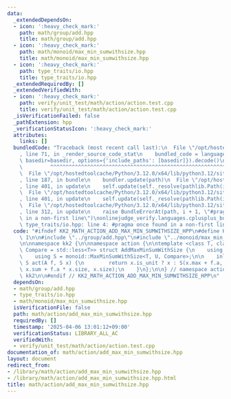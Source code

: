 ```yaml
---
data:
  _extendedDependsOn:
  - icon: ':heavy_check_mark:'
    path: math/group/add.hpp
    title: math/group/add.hpp
  - icon: ':heavy_check_mark:'
    path: math/monoid/max_min_sumwithsize.hpp
    title: math/monoid/max_min_sumwithsize.hpp
  - icon: ':heavy_check_mark:'
    path: type_traits/io.hpp
    title: type_traits/io.hpp
  _extendedRequiredBy: []
  _extendedVerifiedWith:
  - icon: ':heavy_check_mark:'
    path: verify/unit_test/math/action/action.test.cpp
    title: verify/unit_test/math/action/action.test.cpp
  _isVerificationFailed: false
  _pathExtension: hpp
  _verificationStatusIcon: ':heavy_check_mark:'
  attributes:
    links: []
  bundledCode: "Traceback (most recent call last):\n  File \"/opt/hostedtoolcache/Python/3.12.0/x64/lib/python3.12/site-packages/onlinejudge_verify/documentation/build.py\"\
    , line 71, in _render_source_code_stat\n    bundled_code = language.bundle(stat.path,\
    \ basedir=basedir, options={'include_paths': [basedir]}).decode()\n          \
    \         ^^^^^^^^^^^^^^^^^^^^^^^^^^^^^^^^^^^^^^^^^^^^^^^^^^^^^^^^^^^^^^^^^^^^^^^^^^^^^^^^^\n\
    \  File \"/opt/hostedtoolcache/Python/3.12.0/x64/lib/python3.12/site-packages/onlinejudge_verify/languages/cplusplus.py\"\
    , line 187, in bundle\n    bundler.update(path)\n  File \"/opt/hostedtoolcache/Python/3.12.0/x64/lib/python3.12/site-packages/onlinejudge_verify/languages/cplusplus_bundle.py\"\
    , line 401, in update\n    self.update(self._resolve(pathlib.Path(included), included_from=path))\n\
    \  File \"/opt/hostedtoolcache/Python/3.12.0/x64/lib/python3.12/site-packages/onlinejudge_verify/languages/cplusplus_bundle.py\"\
    , line 401, in update\n    self.update(self._resolve(pathlib.Path(included), included_from=path))\n\
    \  File \"/opt/hostedtoolcache/Python/3.12.0/x64/lib/python3.12/site-packages/onlinejudge_verify/languages/cplusplus_bundle.py\"\
    , line 312, in update\n    raise BundleErrorAt(path, i + 1, \"#pragma once found\
    \ in a non-first line\")\nonlinejudge_verify.languages.cplusplus_bundle.BundleErrorAt:\
    \ type_traits/io.hpp: line 4: #pragma once found in a non-first line\n"
  code: "#ifndef KK2_MATH_ACTION_ADD_MAX_MIN_SUMWITHSIZE_HPP\n#define KK2_MATH_ACTION_ADD_MAX_MIN_SUMWITHSIZE_HPP\
    \ 1\n\n#include \"../group/add.hpp\"\n#include \"../monoid/max_min_sumwithsize.hpp\"\
    \n\nnamespace kk2 {\n\nnamespace action {\n\ntemplate <class T, class U, class\
    \ Compare = std::less<T>> struct AddMaxMinSumWithSize {\n    using A = group::Add<T>;\n\
    \    using S = monoid::MaxMinSumWithSize<T, U, Compare>;\n\n    inline static\
    \ S act(A f, S x) {\n        return x.is_unit ? x : S(x.max + f.a, x.min + f.a,\
    \ x.sum + f.a * x.size, x.size);\n    }\n};\n\n} // namespace action\n\n} // namespace\
    \ kk2\n\n#endif // KK2_MATH_ACTION_ADD_MAX_MIN_SUMWITHSIZE_HPP\n"
  dependsOn:
  - math/group/add.hpp
  - type_traits/io.hpp
  - math/monoid/max_min_sumwithsize.hpp
  isVerificationFile: false
  path: math/action/add_max_min_sumwithsize.hpp
  requiredBy: []
  timestamp: '2025-04-06 13:01:12+09:00'
  verificationStatus: LIBRARY_ALL_AC
  verifiedWith:
  - verify/unit_test/math/action/action.test.cpp
documentation_of: math/action/add_max_min_sumwithsize.hpp
layout: document
redirect_from:
- /library/math/action/add_max_min_sumwithsize.hpp
- /library/math/action/add_max_min_sumwithsize.hpp.html
title: math/action/add_max_min_sumwithsize.hpp
---
```

